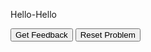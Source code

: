 <p>Hello-Hello</p>
<div id="register-to-vote-sortableTrash" class="sortable-code"></div> 
<div id="register-to-vote-sortable" class="sortable-code"></div> 
<div style="clear:both;"></div> 
<p> 
    <input id="register-to-vote-feedbackLink" value="Get Feedback" type="button" /> 
    <input id="register-to-vote-newInstanceLink" value="Reset Problem" type="button" /> 
</p> 
<script type="text/javascript"> 
(function(){
  var initial = "age = int(input('How old are you?'))\n" +
    "if age > = 18:\n" +
    "	print('Register to vote.')\n" +
    "else:\n" +
    "	age = 18 - age\n" +
    "	print('You have to wait', age, 'years')\n" +
    "age = input('How old are you?') #distractor\n" +
    "elif: #distractor\n" +
    "print('age') #distractor\n" +
    "print('You have to wait age years') #distractor\n" +
    "else age < 18: #distractor";
  var parsonsPuzzle = new ParsonsWidget({
    "sortableId": "register-to-vote-sortable",
    "max_wrong_lines": 3,
    "grader": ParsonsWidget._graders.LineBasedGrader,
    "exec_limit": 2500,
    "can_indent": true,
    "x_indent": 50,
    "lang": "en",
    "trashId": "register-to-vote-sortableTrash"
  });
  parsonsPuzzle.init(initial);
  parsonsPuzzle.shuffleLines();
  $("#register-to-vote-newInstanceLink").click(function(event){ 
      event.preventDefault(); 
      parsonsPuzzle.shuffleLines(); 
  }); 
  $("#register-to-vote-feedbackLink").click(function(event){ 
      event.preventDefault(); 
      parsonsPuzzle.getFeedback(); 
  }); 
})(); 
</script>
